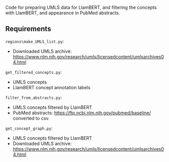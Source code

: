 Code for preparing UMLS data for LlamBERT, and filtering the concepts with LlamBERT, and appearance in PubMed abstracts.

## Requirements
`regions\make_UMLS_list.py`:

- Downloaded UMLS archive: https://www.nlm.nih.gov/research/umls/licensedcontent/umlsarchives04.html

`get_filtered_concepts.py`:

- UMLS concepts
- LlamBERT concept annotation labels 

`filter_from_abstracts.py`:

- UMLS concepts filtered by LlamBERT
- PubMed abstracts: https://ftp.ncbi.nlm.nih.gov/pubmed/baseline/
  converted to csv.

`get_concept_graph.py`:

- UMLS concepts filtered by LlamBERT
- Downloaded UMLS archive: https://www.nlm.nih.gov/research/umls/licensedcontent/umlsarchives04.html
